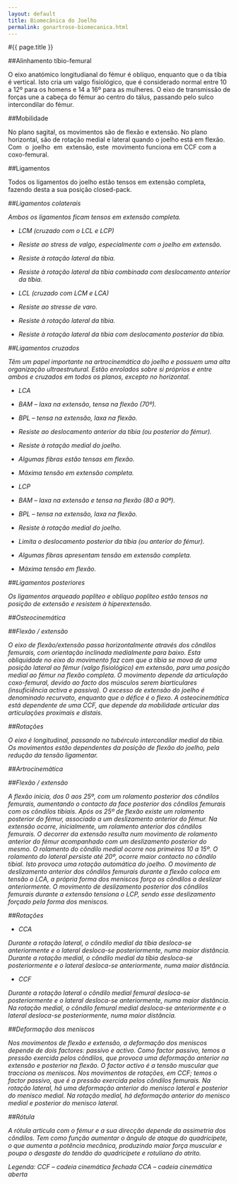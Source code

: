 ```yaml
---
layout: default
title: Biomecânica do Joelho
permalink: gonartrose-biomecanica.html 
---
```


#{{ page.title }}

##Alinhamento tíbio-femural

O eixo anatómico longitudianal do fémur é oblíquo, enquanto que o da tíbia é vertical. Isto cria um valgo fisiológico, que é considerado normal entre 10 a 12º para os homens e 14 a 16º para as mulheres. O eixo de transmissão de forças une a cabeça do fémur ao centro do tálus, passando pelo sulco intercondilar do fémur.

##Mobilidade

No plano sagital, os movimentos são de flexão e extensão. No plano horizontal, são de rotação medial e lateral quando o joelho está em flexão. Com  o  joelho  em  extensão, este  movimento funciona em CCF com a coxo-femural.

##Ligamentos

Todos os ligamentos do joelho estão tensos em extensão completa, fazendo desta a sua posição closed-pack.

##<em>Ligamentos colaterais

Ambos os ligamentos ficam tensos em extensão completa.

* LCM (cruzado com o LCL e LCP)
* Resiste ao stress de valgo, especialmente com o joelho em extensão.
* Resiste à rotação lateral da tíbia.
* Resiste à rotação lateral da tíbia combinada com deslocamento anterior da tíbia.

* LCL (cruzado com LCM e LCA)
* Resiste ao stresse de varo.
* Resiste à rotação lateral da tíbia.
* Resiste à rotação lateral da tíbia com deslocamento posterior da tíbia.

##<em>Ligamentos cruzados

Têm um papel importante na artrocinemática do joelho e possuem uma alta organização ultraestrutural. Estão enrolados sobre si próprios e entre ambos e cruzados em todos os planos, excepto no horizontal.

* LCA
* BAM – laxa na extensão, tensa na flexão (70º).
* BPL – tensa na extensão, laxa na flexão.
* Resiste ao deslocamento anterior da tíbia (ou posterior do fémur).
* Resiste à rotação medial do joelho.
* Algumas fibras estão tensas em flexão.
* Máxima tensão em extensão completa.

* LCP
* BAM – laxa na extensão e tensa na flexão (80 a 90º).
* BPL – tensa na extensão, laxa na flexão.
* Resiste à rotação medial do joelho.
* Limita o deslocamento posterior da tíbia (ou anterior do fémur).
* Algumas fibras apresentam tensão em extensão completa.
* Máxima tensão em flexão.

##Ligamentos posteriores

Os ligamentos arqueado poplíteo e oblíquo poplíteo estão tensos na posição de extensão e resistem à hiperextensão.

##Osteocinemática

##Flexão / extensão

O eixo de flexão/extensão passa horizontalmente através dos côndilos femurais, com orientação inclinada medialmente para baixo. Esta obliquidade no eixo do movimento faz com que a tíbia se mova de uma posição lateral ao fémur (valgo fisiológico) em extensão, para uma posição medial ao fémur na flexão completa. O movimento depende da articulação coxo-femural, devido ao facto dos músculos serem biarticulares (insuficiência activa e passiva). O excesso de extensão do joelho é denominado recurvato, enquanto que o défice é o flexo. A osteocinemática está dependente de uma CCF, que depende da mobilidade articular das articulações proximais e distais.

##Rotações

O eixo é longitudinal, passando no tubérculo intercondilar medial da tíbia. Os movimentos estão dependentes da posição de flexão do joelho, pela redução da tensão ligamentar.

##Artrocinemática

##Flexão / extensão

A flexão inicia, dos 0 aos 25º, com um rolamento posterior dos côndilos femurais, aumentando o contacto da face posterior dos côndilos femurais com os côndilos tibiais. Após os 25º de flexão existe um rolamento posterior do fémur, associado a um deslizamento anterior do fémur.
Na extensão ocorre, inicialmente, um rolamento anterior dos côndilos femurais. O decorrer da extensão resulta num movimento de rolamento anterior do fémur acompanhado com um deslizamento posterior do mesmo.
O rolamento do côndilo medial ocorre nos primeiros 10 a 15º. O rolamento do lateral persiste até 20º, ocorre maior contacto no côndilo tibial. Isto provoca uma rotação automática do joelho.
O movimento de deslizamento anterior dos côndilos femurais durante a flexão coloca em tensão o LCA, a própria forma dos meniscos força os côndilos a deslizar anteriormente. O movimento de deslizamento posterior dos côndilos femurais durante a extensão tensiona o LCP, sendo esse deslizamento forçado pela forma dos meniscos.

##Rotações

* CCA

Durante a rotação lateral, o côndilo medial da tíbia desloca-se anteriormente e o lateral desloca-se posteriormente, numa maior distância. Durante a rotação medial, o côndilo medial da tíbia desloca-se posteriormente e o lateral desloca-se anteriormente, numa maior distância.

* CCF

Durante a rotação lateral o côndilo medial femural desloca-se posteriormente e o lateral desloca-se anteriormente, numa maior distância. Na rotação medial, o côndilo femural medial desloca-se anteriormente e o lateral desloca-se posteriormente, numa maior distância.

##Deformação dos meniscos

Nos movimentos de flexão e extensão, a deformação dos meniscos depende de dois factores: passivo e activo. Como factor passivo, temos a pressão exercida pelos côndilos, que provoca uma deformação anterior na extensão e posterior na flexão. O factor activo é a tensão muscular que tracciona os meniscos.
Nos movimentos de rotações, em CCF; temos o factor passivo, que é a pressão exercida pelos côndilos femurais. Na rotação lateral, há uma deformação anterior do menisco lateral e posterior do menisco medial. Na rotação medial, há deformação anterior do menisco medial e posterior do menisco lateral.

##Rótula

A rótula articula com o fémur e a sua direcção depende da assimetria dos côndilos. Tem como função aumentar o ângulo de ataque do quadricípete, o que aumenta a potência mecânica, produzindo maior força muscular e poupa o desgaste do tendão do quadricípete e rotuliano do atrito.

Legenda:
CCF – cadeia cinemática fechada
CCA – cadeia cinemática aberta
